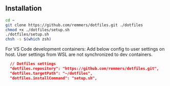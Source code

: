 Installation
------------

``` bash
cd ~
git clone https://github.com/remmers/dotfiles.git ./dotfiles
chmod +x ./dotfiles/setup.sh
./dotfiles/setup.sh
chsh -s $(which zsh)
```

For VS Code development containers: Add below config to user settings on host. User settings from WSL are not synchronized to dev containers.

``` json
  // Dotfiles settings
  "dotfiles.repository": "https://github.com/remmers/dotfiles.git",
  "dotfiles.targetPath": "~/dotfiles",
  "dotfiles.installCommand": "setup.sh",
```
